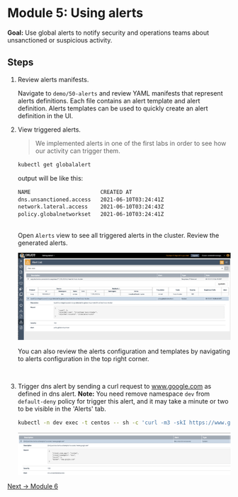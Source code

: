 # Module 5: Using alerts

**Goal:** Use global alerts to notify security and operations teams about unsanctioned or suspicious activity.

## Steps

1. Review alerts manifests.

    Navigate to `demo/50-alerts` and review YAML manifests that represent alerts definitions. Each file contains an alert template and alert definition. Alerts templates can be used to quickly create an alert definition in the UI.

2. View triggered alerts.

    >We implemented alerts in one of the first labs in order to see how our activity can trigger them.

    ```bash
    kubectl get globalalert        
    ```

    output will be like this:
    ```bash
    NAME                      CREATED AT
    dns.unsanctioned.access   2021-06-10T03:24:41Z
    network.lateral.access    2021-06-10T03:24:43Z
    policy.globalnetworkset   2021-06-10T03:24:41Z
        
    ```

    Open `Alerts` view to see all triggered alerts in the cluster. Review the generated alerts.

    ![alerts view](../img/alerts-view.png)

    You can also review the alerts configuration and templates by navigating to alerts configuration in the top right corner.
<br>

3. Trigger dns alert by sending a curl request to www.google.com as defined in dns alert. **Note:** You need remove namespace `dev` from `default-deny` policy for trigger this alert, and it may take a minute or two to be visible in the 'Alerts' tab.

   ```bash
   kubectl -n dev exec -t centos -- sh -c 'curl -m3 -skI https://www.google.com 2>/dev/null | grep -i http'
   ```
   ![dns alerts view](../img/dns-alert.png)

[Next -> Module 6](../calicocloud/packet-capture.md)
